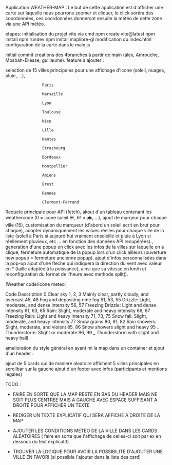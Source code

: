 Application WEATHER-MAP :
Le but de cette application est d'afficher une carte sur laquelle nous pourrons zoomer et cliquer, le click sortira des coordonnées, ces coordonnées donneront ensuite la météo de cette zone via une API météo.

etapes:
initialisation du projet vite via cmd npm create vite@latest
npm install
npm rundev
npm install maplibre-gl
modification du index.html
configuration de la carte dans le main.js

initial commit
creations des 4branches à partir de main (alex, Amrouche, Mosbah-Eliesse, guillaume).
feature à ajouter :

selection de 15 villes principales pour une affichage d'icone (soleil, nuages, pluie,....),

                    Paris

                    Marseille

                    Lyon

                    Toulouse

                    Nice

                    Lille

                    Nantes

                    Strasbourg

                    Bordeaux

                    Montpellier

                    Amiens

                    Brest

                    Rennes

                    Clermont-Ferrand

Requete principale pour API (fetch),
akout d'un tableau contenant les weathercode (0 = icone soleil ☀️, 61 = 🌧️,....),
ajout de marqeur pour chaque ville (15),
customisation du marqueur (d'abord un soleil ecrit en brut pour chaque),
adapter dynamiquement les values réelles pour chaque ville de la liste (soleil à Paris si aujourd'hui vraiment ensoleillé et pluie à Lyon si réellement pluvieux, etc ... en fonction des données API recupérées).,
generation d'une popup on click avec les infos de la villes sur laquelle on a cliqué,
fermeture automatique de la popup lors d'un click ailleurs (ouverture new popup = fermeture ancienne popup),
ajout d'infos personnalisées dans la pop-up
ajout d'une fleche qui indiquera la direction du vent avec valeur en ° (taille adaptée à la puissance), ainsi que sa vitesse en km/h et reconfiguration du format de l'heure avec methode split().

(Weather code/icone meteo:

Code Description
0 Clear sky
1, 2, 3 Mainly clear, partly cloudy, and overcast
45, 48 Fog and depositing rime fog
51, 53, 55 Drizzle: Light, moderate, and dense intensity
56, 57 Freezing Drizzle: Light and dense intensity
61, 63, 65 Rain: Slight, moderate and heavy intensity
66, 67 Freezing Rain: Light and heavy intensity
71, 73, 75 Snow fall: Slight, moderate, and heavy intensity
77 Snow grains
80, 81, 82 Rain showers: Slight, moderate, and violent
85, 86 Snow showers slight and heavy
95 _ Thunderstorm: Slight or moderate
96, 99 _ Thunderstorm with slight and heavy hail)

amelioration du style général en ayant mi la map dans un container et ajout d'un header :

ajout de 5 cards qui de maniere aleatoire affichent 5 villes principales en scrollbar sur la gauche
ajout d'un footer avec infos (participants et mentions légales)

TODO :

- FAIRE EN SORTE QUE LA MAP RESTE EN BAS DU HEADER MAIS NE SOIT PLUS CENTREE MAIS A GAUCHE AVEC ESPACE SUFFISANT A DROITE POUR AFFICHER UN TEXTE

- REDIGER UN TEXTE EXPLICATIF QUI SERA AFFICHE A DROITE DE LA MAP

- AJOUTER LES CONDITIONS METEO DE LA VILLE DANS LES CARDS ALEATOIRES ( faire en sorte que l'affichage de celles-ci soit par ex en dessous du text explicatif)

- TROUVER LA LOGIQUE POUR AVOIR LA POSSIBILITE D'AJOUTER UNE VILLE EN FAVORI (si possible l'ajouter dans la liste des card)
